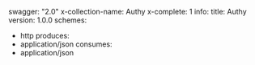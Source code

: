 swagger: "2.0"
x-collection-name: Authy
x-complete: 1
info:
  title: Authy
  version: 1.0.0
schemes:
- http
produces:
- application/json
consumes:
- application/json